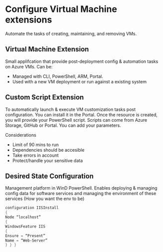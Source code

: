 # Configure Virtual Machine extensions
Automate the tasks of creating, maintaining, and removing VMs.

## Virtual Machine Extension
Small applifcation that provide post-deployment config & automation tasks on Azure VMs.
Can be:
- Managed with CLI, PowerShell, ARM, Portal.
- Used with a new VM deployment or run against a existing system

## Custom Script Extension
To automatically launch & execute VM customization tasks post configuration. You can install it in the
Portal. Once the resource is created, you will provide your PowerShell script. Scripts can come from Azure
Storage, GitHub or Portal. You can add your parameters.

Considerations
- Limit of 90 mins to run
- Dependencies should be accesible
- Take errors in account
- Protect/handle your sensitive data

## Desired State Configuration
Management platform in WinD PowerShell. Enables deploying & managing config data for software services and 
managing the environment of these services (How you want the env to be)

```powershell
configuration IISInstall
{
Node “localhost”
{
WindowsFeature IIS
{
Ensure = “Present”
Name = “Web-Server”
} } }
```